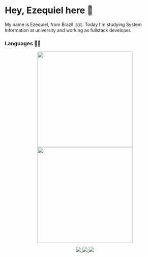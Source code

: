 # Hey, Ezequiel here 🦁
My name is Ezequiel, from Brazil 🇧🇷. Today I'm studying System Information at university and working as fullstack developer.

### Languages 👨‍💻
<p align='center'>
  <a href="#">
    <img src="https://github-readme-stats.vercel.app/api/top-langs/?username=EzequielAS&layout=compact&theme=dark&count_private=true" width="300">
  </a>

  <a href="#">
    <img src="https://github-readme-stats.vercel.app/api?username=EzequielAS&show_icons=true&count_private=true&theme=dark" width="300">
  </a>
</p>
  
<p align='center'>
  <a href="https://wa.me/5579991542456?text=Olá!%20Ezequiel%20vim%20do%20Github" target="__blank">
    <img src="https://img.shields.io/badge/WHATSAPP-%2325D366.svg?&style=for-the-badge&logo=whatsapp&logoColor=white" />    
  </a>
  
  <a href="https://www.linkedin.com/in/ezequiel-alves-3b09a21a6/" target="__blank">
    <img src="https://img.shields.io/badge/linkedin-%230077B5.svg?&style=for-the-badge&logo=linkedin&logoColor=white" />
  </a>
  
  <a href="https://www.instagram.com/ezequiel.alves0/" target="__blank">
    <img src="https://img.shields.io/badge/instagram-%23E4405F.svg?&style=for-the-badge&logo=instagram&logoColor=white" />        
  </a>
</p>

